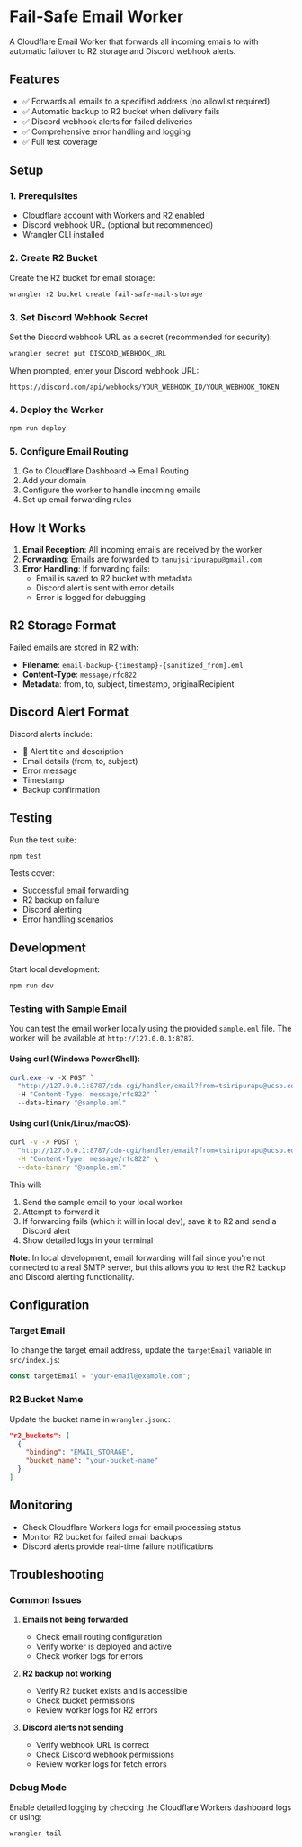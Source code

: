 # Fail-Safe Email Worker

A Cloudflare Email Worker that forwards all incoming emails to with automatic failover to R2 storage and Discord webhook alerts.

## Features

- ✅ Forwards all emails to a specified address (no allowlist required)
- ✅ Automatic backup to R2 bucket when delivery fails
- ✅ Discord webhook alerts for failed deliveries
- ✅ Comprehensive error handling and logging
- ✅ Full test coverage

## Setup

### 1. Prerequisites

- Cloudflare account with Workers and R2 enabled
- Discord webhook URL (optional but recommended)
- Wrangler CLI installed

### 2. Create R2 Bucket

Create the R2 bucket for email storage:

```bash
wrangler r2 bucket create fail-safe-mail-storage
```

### 3. Set Discord Webhook Secret

Set the Discord webhook URL as a secret (recommended for security):

```bash
wrangler secret put DISCORD_WEBHOOK_URL
```

When prompted, enter your Discord webhook URL:
```
https://discord.com/api/webhooks/YOUR_WEBHOOK_ID/YOUR_WEBHOOK_TOKEN
```

### 4. Deploy the Worker

```bash
npm run deploy
```

### 5. Configure Email Routing

1. Go to Cloudflare Dashboard → Email Routing
2. Add your domain
3. Configure the worker to handle incoming emails
4. Set up email forwarding rules

## How It Works

1. **Email Reception**: All incoming emails are received by the worker
2. **Forwarding**: Emails are forwarded to `tanujsiripurapu@gmail.com`
3. **Error Handling**: If forwarding fails:
   - Email is saved to R2 bucket with metadata
   - Discord alert is sent with error details
   - Error is logged for debugging

## R2 Storage Format

Failed emails are stored in R2 with:
- **Filename**: `email-backup-{timestamp}-{sanitized_from}.eml`
- **Content-Type**: `message/rfc822`
- **Metadata**: from, to, subject, timestamp, originalRecipient

## Discord Alert Format

Discord alerts include:
- 🚨 Alert title and description
- Email details (from, to, subject)
- Error message
- Timestamp
- Backup confirmation

## Testing

Run the test suite:

```bash
npm test
```

Tests cover:
- Successful email forwarding
- R2 backup on failure
- Discord alerting
- Error handling scenarios

## Development

Start local development:

```bash
npm run dev
```

### Testing with Sample Email

You can test the email worker locally using the provided `sample.eml` file. The worker will be available at `http://127.0.0.1:8787`.

#### Using curl (Windows PowerShell):

```powershell
curl.exe -v -X POST `
  "http://127.0.0.1:8787/cdn-cgi/handler/email?from=tsiripurapu@ucsb.edu&to=tanujsiripurapu@gmail.com" `
  -H "Content-Type: message/rfc822" `
  --data-binary "@sample.eml"
```

#### Using curl (Unix/Linux/macOS):

```bash
curl -v -X POST \
  "http://127.0.0.1:8787/cdn-cgi/handler/email?from=tsiripurapu@ucsb.edu&to=tanujsiripurapu@gmail.com" \
  -H "Content-Type: message/rfc822" \
  --data-binary "@sample.eml"
```

This will:
1. Send the sample email to your local worker
2. Attempt to forward it
3. If forwarding fails (which it will in local dev), save it to R2 and send a Discord alert
4. Show detailed logs in your terminal

**Note**: In local development, email forwarding will fail since you're not connected to a real SMTP server, but this allows you to test the R2 backup and Discord alerting functionality.

## Configuration

### Target Email
To change the target email address, update the `targetEmail` variable in `src/index.js`:

```javascript
const targetEmail = "your-email@example.com";
```

### R2 Bucket Name
Update the bucket name in `wrangler.jsonc`:

```json
"r2_buckets": [
  {
    "binding": "EMAIL_STORAGE",
    "bucket_name": "your-bucket-name"
  }
]
```

## Monitoring

- Check Cloudflare Workers logs for email processing status
- Monitor R2 bucket for failed email backups
- Discord alerts provide real-time failure notifications

## Troubleshooting

### Common Issues

1. **Emails not being forwarded**
   - Check email routing configuration
   - Verify worker is deployed and active
   - Check worker logs for errors

2. **R2 backup not working**
   - Verify R2 bucket exists and is accessible
   - Check bucket permissions
   - Review worker logs for R2 errors

3. **Discord alerts not sending**
   - Verify webhook URL is correct
   - Check Discord webhook permissions
   - Review worker logs for fetch errors

### Debug Mode

Enable detailed logging by checking the Cloudflare Workers dashboard logs or using:

```bash
wrangler tail
```
